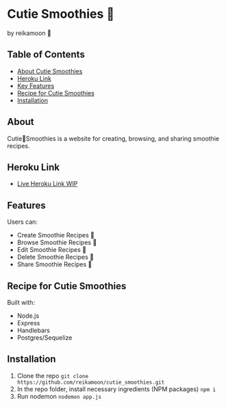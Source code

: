 # Cutie Smoothies :strawberry:
by reikamoon :ribbon:

## Table of Contents
* [About Cutie Smoothies](##-about)
* [Heroku Link](##-link)
* [Key Features](##-Key-Features)
* [Recipe for Cutie Smoothies](##-Recipe-for-Cutie-Smoothies)
* [Installation](##-installation)

## About
Cutie:strawberry:Smoothies is a website for creating, browsing, and sharing smoothie recipes.

## Heroku Link
* [Live Heroku Link WIP]()

## Features
Users can:
* Create Smoothie Recipes :strawberry:
* Browse Smoothie Recipes :banana:
* Edit Smoothie Recipes :peach:
* Delete Smoothie Recipes :watermelon:
* Share Smoothie Recipes :cherries:

## Recipe for Cutie Smoothies
Built with:
* Node.js
* Express
* Handlebars
* Postgres/Sequelize

## Installation
1. Clone the repo
`git clone https://github.com/reikamoon/cutie_smoothies.git`
2. In the repo folder, install necessary ingredients (NPM packages)
`npm i`
3. Run nodemon
`nodemon app.js`
